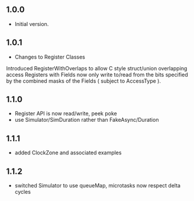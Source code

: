 ## 1.0.0

- Initial version.

## 1.0.1

- Changes to Register Classes

Introduced RegisterWithOverlaps to allow C style struct/union overlapping access
Registers with Fields now only write to/read from the bits specified by the
combined masks of the Fields ( subject to AccessType ).

## 1.1.0

- Register API is now read/write, peek poke
- use Simulator/SimDuration rather than FakeAsync/Duration

## 1.1.1

- added ClockZone and associated examples

## 1.1.2

- switched Simulator to use queueMap, microtasks now respect delta cycles
